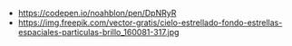 * https://codepen.io/noahblon/pen/DpNRyR
* https://img.freepik.com/vector-gratis/cielo-estrellado-fondo-estrellas-espaciales-particulas-brillo_160081-317.jpg